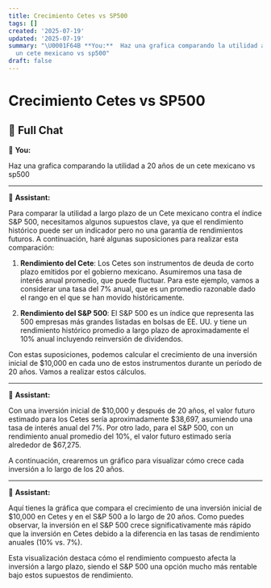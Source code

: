 ```yaml
---
title: Crecimiento Cetes vs SP500
tags: []
created: '2025-07-19'
updated: '2025-07-19'
summary: "\U0001F64B **You:**  Haz una grafica comparando la utilidad a 20 años de
  un cete mexicano vs sp500"
draft: false
---
```


# Crecimiento Cetes vs SP500

## 🧠 Full Chat

🙋 **You:**

Haz una grafica comparando la utilidad a 20 años de un cete mexicano vs sp500

---

🤖 **Assistant:**

Para comparar la utilidad a largo plazo de un Cete mexicano contra el índice S&P 500, necesitamos algunos supuestos clave, ya que el rendimiento histórico puede ser un indicador pero no una garantía de rendimientos futuros. A continuación, haré algunas suposiciones para realizar esta comparación:

1. **Rendimiento del Cete**: Los Cetes son instrumentos de deuda de corto plazo emitidos por el gobierno mexicano. Asumiremos una tasa de interés anual promedio, que puede fluctuar. Para este ejemplo, vamos a considerar una tasa del 7% anual, que es un promedio razonable dado el rango en el que se han movido históricamente.

2. **Rendimiento del S&P 500**: El S&P 500 es un índice que representa las 500 empresas más grandes listadas en bolsas de EE. UU. y tiene un rendimiento histórico promedio a largo plazo de aproximadamente el 10% anual incluyendo reinversión de dividendos.

Con estas suposiciones, podemos calcular el crecimiento de una inversión inicial de $10,000 en cada uno de estos instrumentos durante un período de 20 años. Vamos a realizar estos cálculos.

---

🤖 **Assistant:**

Con una inversión inicial de $10,000 y después de 20 años, el valor futuro estimado para los Cetes sería aproximadamente $38,697, asumiendo una tasa de interés anual del 7%. Por otro lado, para el S&P 500, con un rendimiento anual promedio del 10%, el valor futuro estimado sería alrededor de $67,275.

A continuación, crearemos un gráfico para visualizar cómo crece cada inversión a lo largo de los 20 años.

---

🤖 **Assistant:**

Aquí tienes la gráfica que compara el crecimiento de una inversión inicial de $10,000 en Cetes y en el S&P 500 a lo largo de 20 años. Como puedes observar, la inversión en el S&P 500 crece significativamente más rápido que la inversión en Cetes debido a la diferencia en las tasas de rendimiento anuales (10% vs. 7%).

Esta visualización destaca cómo el rendimiento compuesto afecta la inversión a largo plazo, siendo el S&P 500 una opción mucho más rentable bajo estos supuestos de rendimiento.